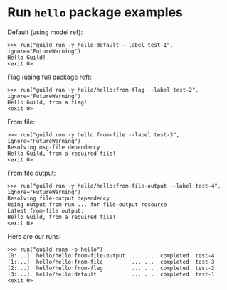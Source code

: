 # Run `hello` package examples

Default (using model ref):

    >>> run("guild run -y hello:default --label test-1", ignore="FutureWarning")
    Hello Guild!
    <exit 0>

Flag (using full package ref):

    >>> run("guild run -y hello/hello:from-flag --label test-2", ignore="FutureWarning")
    Hello Guild, from a flag!
    <exit 0>

From file:

    >>> run("guild run -y hello:from-file --label test-3", ignore="FutureWarning")
    Resolving msg-file dependency
    Hello Guild, from a required file!
    <exit 0>

From file output:

    >>> run("guild run -y hello/hello:from-file-output --label test-4", ignore="FutureWarning")
    Resolving file-output dependency
    Using output from run ... for file-output resource
    Latest from-file output:
    Hello Guild, from a required file!
    <exit 0>

Here are our runs:

    >>> run("guild runs -o hello")
    [0:...]  hello/hello:from-file-output  ... ...  completed  test-4
    [1:...]  hello/hello:from-file         ... ...  completed  test-3
    [2:...]  hello/hello:from-flag         ... ...  completed  test-2
    [3:...]  hello/hello:default           ... ...  completed  test-1
    <exit 0>
